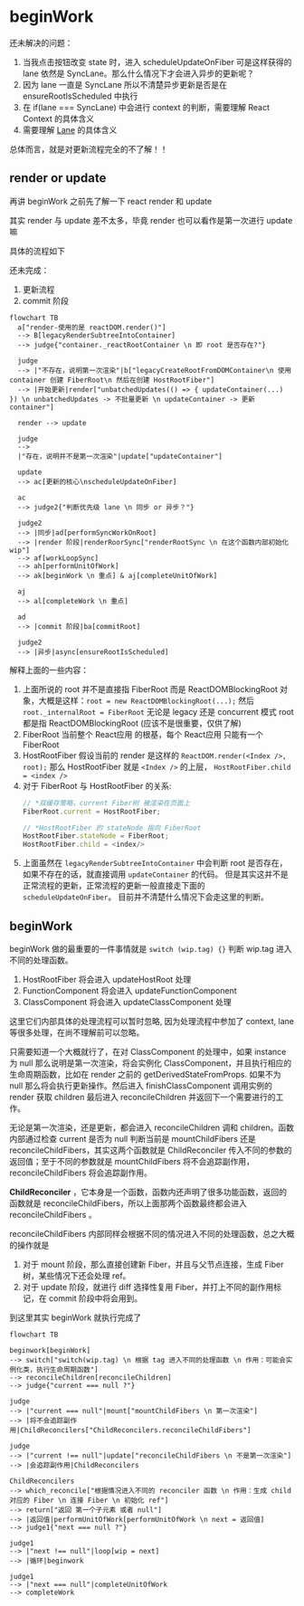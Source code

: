 # beginWork

还未解决的问题：

1. 当我点击按钮改变 state 时，进入 scheduleUpdateOnFiber 可是这样获得的 lane 依然是 SyncLane。那么什么情况下才会进入异步的更新呢？ 
2. 因为 lane 一直是 SyncLane 所以不清楚异步更新是否是在 ensureRootIsScheduled 中执行
3. 在 if(lane === SyncLane) 中会进行 context 的判断，需要理解 React Context 的具体含义
4. 需要理解 [Lane](src/react/v17/react-reconciler/src/ReactFiberLane.js) 的具体含义

总体而言，就是对更新流程完全的不了解！！

## render or update

再讲 beginWork 之前先了解一下 react render 和 update

其实 render 与 update 差不太多，毕竟 render 也可以看作是第一次进行 update 嘛

具体的流程如下

还未完成：

1. 更新流程
2. commit 阶段

```mermaid
flowchart TB
  a["render-使用的是 reactDOM.render()"] 
  --> B[legacyRenderSubtreeIntoContainer] 
  --> judge{"container._reactRootContainer \n 即 root 是否存在?"}
  
  judge 
  --> |"不存在，说明第一次渲染"|b["legacyCreateRootFromDOMContainer\n 使用 container 创建 FiberRoot\n 然后在创建 HostRootFiber"] 
  --> |开始更新|render["unbatchedUpdates(() => { updateContainer(...) }) \n unbatchedUpdates -> 不批量更新 \n updateContainer -> 更新 container"]

  render --> update

  judge
  -->
  |"存在，说明并不是第一次渲染"|update["updateContainer"]
  
  update 
  --> ac[更新的核心\nscheduleUpdateOnFiber] 
  
  ac 
  --> judge2{"判断优先级 lane \n 同步 or 异步？"}
  
  judge2
  --> |同步|ad[performSyncWorkOnRoot]
  --> |render 阶段|renderRoorSync["renderRootSync \n 在这个函数内部初始化 wip"]
  --> af[workLoopSync] 
  --> ah[performUnitOfWork] 
  --> ak[beginWork \n 重点] & aj[completeUnitOfWork]

  aj 
  --> al[completeWork \n 重点]

  ad 
  --> |commit 阶段|ba[commitRoot]
  
  judge2
  --> |异步|async[ensureRootIsScheduled]
```

解释上面的一些内容：

1. 上面所说的 root 并不是直接指 FiberRoot 而是 ReactDOMBlockingRoot 对象，大概是这样：`root = new ReactDOMBlockingRoot(...);` 然后 `root._internalRoot = FiberRoot` 无论是 legacy 还是 concurrent 模式 root 都是指 ReactDOMBlockingRoot (应该不是很重要，仅供了解)
2. FiberRoot 当前整个 React应用 的根基，每个 React应用 只能有一个 FiberRoot
3. HostRootFiber 假设当前的 render 是这样的 `ReactDOM.render(<Index />, root);` 那么 HostRootFiber 就是 `<Index />`
   的上层， `HostRootFiber.child = <index />`
4. 对于 FiberRoot 与 HostRootFiber 的关系:
    ```js
    // *双缓存策略，current Fiber树 被渲染在页面上
    FiberRoot.current = HostRootFiber;
    
    // *HostRootFiber 的 stateNode 指向 FiberRoot
    HostRootFiber.stateNode = FiberRoot;
    HostRootFiber.child = <index/>
    ```
5. 上面虽然在 `legacyRenderSubtreeIntoContainer` 中会判断 root 是否存在，如果不存在的话，就直接调用 `updateContainer` 的代码。
   但是其实这并不是正常流程的更新，正常流程的更新一般直接走下面的 `scheduleUpdateOnFiber`。
   目前并不清楚什么情况下会走这里的判断。

## beginWork

beginWork 做的最重要的一件事情就是 `switch (wip.tag) {}` 判断 wip.tag 进入不同的处理函数。

1. HostRootFiber 将会进入 updateHostRoot 处理
2. FunctionComponent 将会进入 updateFunctionComponent
3. ClassComponent 将会进入 updateClassComponent 处理

这里它们内部具体的处理流程可以暂时忽略, 因为处理流程中参加了 context, lane 等很多处理，在尚不理解前可以忽略。

只需要知道一个大概就行了，在对 ClassComponent 的处理中，如果 instance 为 null 那么说明是第一次渲染，将会实例化 ClassComponent，并且执行相应的生命周期函数，比如在 render 之前的 getDerivedStateFromProps. 如果不为 null 那么将会执行更新操作。然后进入 finishClassComponent 调用实例的 render 获取 children 最后进入 reconcileChildren 并返回下一个需要进行的工作。

无论是第一次渲染，还是更新，都会进入 reconcileChildren 调和 children。函数内部通过检查 current 是否为 null 判断当前是 mountChildFibers 还是 reconcileChildFibers，其实这两个函数就是 ChildReconciler 传入不同的参数的返回值；至于不同的参数就是 mountChildFibers 将不会追踪副作用，reconcileChildFibers 将会追踪副作用。

**ChildReconciler** ，它本身是一个函数，函数内还声明了很多功能函数，返回的函数就是 reconcileChildFibers，所以上面那两个函数最终都会进入 reconcileChildFibers 。

reconcileChildFibers 内部同样会根据不同的情况进入不同的处理函数，总之大概的操作就是

1. 对于 mount 阶段，那么直接创建新 Fiber，并且与父节点连接，生成 Fiber 树，某些情况下还会处理 ref。
2. 对于 update 阶段，就进行 diff 选择性复用 Fiber，并打上不同的副作用标记，在 commit 阶段中将会用到。

到这里其实 beginWork 就执行完成了

```mermaid
flowchart TB

beginwork[beginWork]
--> switch["switch(wip.tag) \n 根据 tag 进入不同的处理函数 \n 作用：可能会实例化类，执行生命周期函数"]
--> reconcileChildren[reconcileChildren]
--> judge{"current === null ?"}

judge
--> |"current === null"|mount["mountChildFibers \n 第一次渲染"]
--> |将不会追踪副作用|ChildReconcilers["ChildReconcilers.reconcileChildFibers"]

judge
--> |"current !== null"|update["reconcileChildFibers \n 不是第一次渲染"]
--> |会追踪副作用|ChildReconcilers

ChildReconcilers
--> which_reconcile["根据情况进入不同的 reconciler 函数 \n 作用：生成 child 对应的 Fiber \n 连接 Fiber \n 初始化 ref"]
--> return["返回 第一个子元素 或者 null"]
--> |返回值|performUnitOfWork[performUnitOfWork \n next = 返回值]
--> judge1{"next === null ?"}

judge1
--> |"next !== null"|loop[wip = next]
--> |循环|beginwork

judge1
--> |"next === null"|completeUnitOfWork
--> completeWork
```

